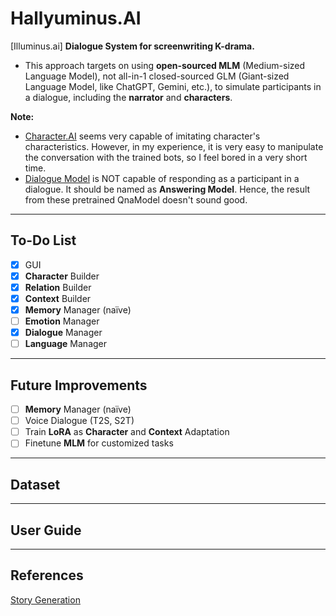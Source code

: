 # Hallyuminus.AI

[Illuminus.ai] **Dialogue System for screenwriting K-drama.**

- This approach targets on using **open-sourced MLM** (Medium-sized Language Model), not all-in-1 closed-sourced GLM (Giant-sized Language Model, like ChatGPT, Gemini, etc.), to simulate participants in a dialogue, including the **narrator** and **characters**.

**Note:** 
- [Character.AI](https://character.ai/) seems very capable of imitating character's characteristics. However, in my experience, it is very easy to manipulate the conversation with the trained bots, so I feel bored in a very short time.
- [Dialogue Model](https://huggingface.co/microsoft/GODEL-v1_1-base-seq2seq) is NOT capable of responding as a participant in a dialogue. It should be named as **Answering Model**. Hence, the result from these pretrained QnaModel doesn't sound good.
--------------------------
## To-Do List

- [x] GUI
- [x] **Character** Builder
- [x] **Relation** Builder
- [x] **Context** Builder
- [x] **Memory** Manager (naïve)
- [ ] **Emotion** Manager
- [x] **Dialogue** Manager
- [ ] **Language** Manager

--------------------------
## Future Improvements

- [ ] **Memory** Manager (naïve)
- [ ] Voice Dialogue (T2S, S2T)
- [ ] Train **LoRA** as **Character** and **Context** Adaptation
- [ ] Finetune **MLM** for customized tasks

--------------------------
## Dataset

--------------------------
## User Guide

--------------------------
## References
[Story Generation](https://github.com/yingpengma/Awesome-Story-Generation)
